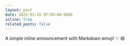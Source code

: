 ```yaml
---
layout: post
date: 2025-01-15 07:59:00-0400
inline: true
related_posts: false
---
```


A simple inline announcement with Markdown emoji! :sparkles: :smile:
